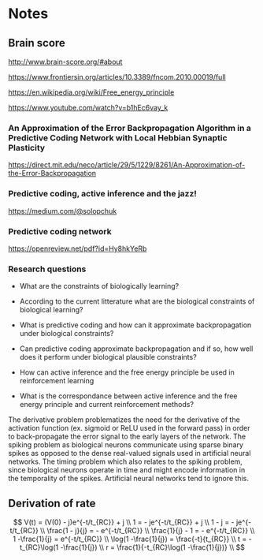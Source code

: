# Notes

## Brain score

http://www.brain-score.org/#about

https://www.frontiersin.org/articles/10.3389/fncom.2010.00019/full

https://en.wikipedia.org/wiki/Free_energy_principle

https://www.youtube.com/watch?v=b1hEc6vay_k

### An Approximation of the Error Backpropagation Algorithm in a Predictive Coding Network with Local Hebbian Synaptic Plasticity

https://direct.mit.edu/neco/article/29/5/1229/8261/An-Approximation-of-the-Error-Backpropagation

### Predictive coding, active inference and the jazz!

https://medium.com/@solopchuk

### Predictive coding network

https://openreview.net/pdf?id=Hy8hkYeRb

### Research questions

- What are the constraints of biologically learning?
- According to the current litterature what are the biological constraints of biological learning?

- What is predictive coding and how can it approximate backpropagation under biological constraints?
- Can predictive coding approximate backpropagation and if so, how well does it perform under biological plausible constraints?

- How can active inference and the free energy principle be used in reinforcement learning
- What is the correspondance between active inference and the free energy principle and current reinforcement methods?

The derivative problem problematizes the need for the derivative of the activation function (ex. sigmoid or ReLU used in the forward pass) in order to back-propagate the error signal to the early layers of the network.
The spiking problem as biological neurons communicate using sparse binary spikes as opposed to the dense real-valued signals used in artificial neural networks.
The timing problem which also relates to the spiking problem, since biological neurons operate in time and might encode information in the temporality of the spikes. Artificial neural networks tend to ignore this.

## Derivation of rate

$$
  V(t) = (V(0) - j)e^{-t/t_{RC}} + j \\
  1 = - je^{-t/t_{RC}} + j \\
  1 - j = - je^{-t/t_{RC}} \\
  \frac{1 - j}{j} = - e^{-t/t_{RC}} \\
  \frac{1}{j} - 1 = - e^{-t/t_{RC}} \\
  1 -\frac{1}{j} = e^{-t/t_{RC}} \\
  \log(1 -\frac{1}{j}) = \frac{-t}{t_{RC}} \\
  t = -t_{RC}\log(1 -\frac{1}{j}) \\
  r = \frac{1}{-t_{RC}\log(1 -\frac{1}{j})} \\
$$
